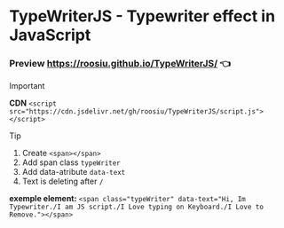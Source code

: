 # TypeWriterJS - Typewriter effect in JavaScript
### Preview https://roosiu.github.io/TypeWriterJS/  :point_left:
> [!IMPORTANT]
>**CDN** `<script src="https://cdn.jsdelivr.net/gh/roosiu/TypeWriterJS/script.js"></script>`

> [!TIP]
> 1. Create `<span></span>`
> 2. Add span class `typeWriter`
> 3. Add data-atribute `data-text`
> 4. Text is deleting after `/`
>
>**exemple element:** `<span class="typeWriter" data-text="Hi, Im Typewriter./I am JS script./I Love typing on Keyboard./I Love to Remove."></span>`

